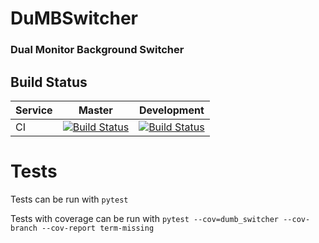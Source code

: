 # DuMBSwitcher
### Dual Monitor Background Switcher
## Build Status
| Service | Master | Development |
|---------|--------|-------------|
| CI      |[![Build Status](https://travis-ci.org/KyleS22/DuMBSwitcher.svg?branch=master)](https://travis-ci.org/KyleS22/DuMBSwitcher) | [![Build Status](https://travis-ci.org/KyleS22/DuMBSwitcher.svg?branch=development)](https://travis-ci.org/KyleS22/DuMBSwitcher)| 
# Tests


Tests can be run with `pytest`

Tests with coverage can be run with `pytest --cov=dumb_switcher --cov-branch --cov-report term-missing`
